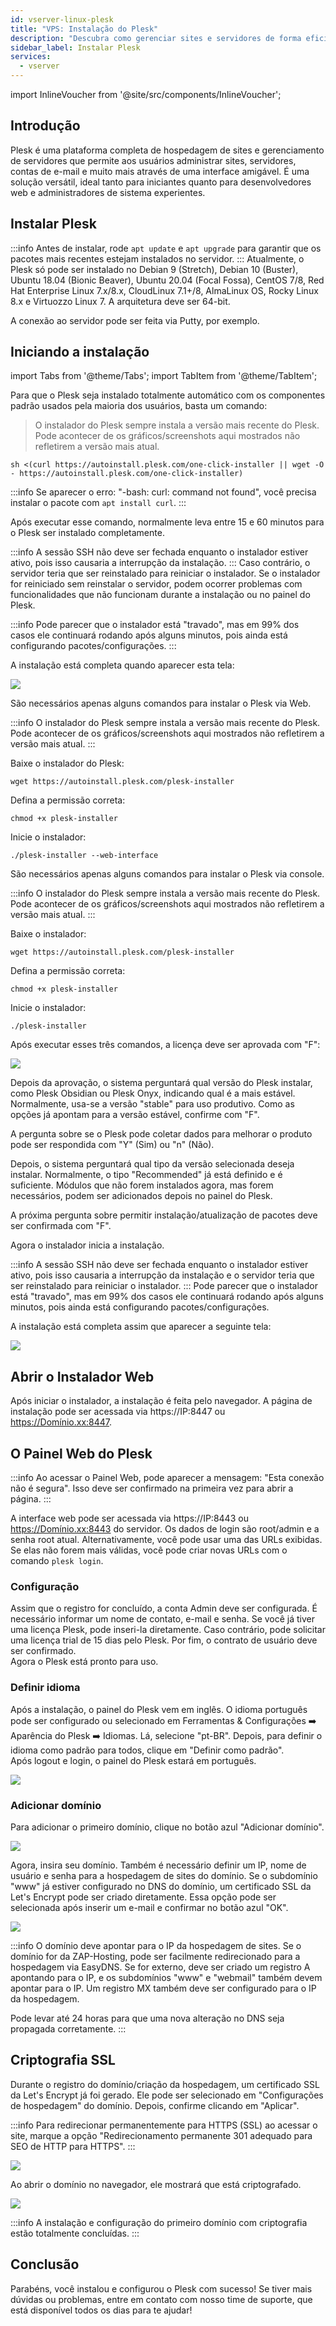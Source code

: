 ```yaml
---
id: vserver-linux-plesk
title: "VPS: Instalação do Plesk"
description: "Descubra como gerenciar sites e servidores de forma eficiente com o Plesk, para iniciantes e experts → Saiba mais agora"
sidebar_label: Instalar Plesk
services:
  - vserver
---
```


import InlineVoucher from '@site/src/components/InlineVoucher';

## Introdução

Plesk é uma plataforma completa de hospedagem de sites e gerenciamento de servidores que permite aos usuários administrar sites, servidores, contas de e-mail e muito mais através de uma interface amigável. É uma solução versátil, ideal tanto para iniciantes quanto para desenvolvedores web e administradores de sistema experientes.

<InlineVoucher />

## Instalar Plesk

:::info
Antes de instalar, rode `apt update` e `apt upgrade` para garantir que os pacotes mais recentes estejam instalados no servidor.
:::
Atualmente, o Plesk só pode ser instalado no Debian 9 (Stretch), Debian 10 (Buster), Ubuntu 18.04 (Bionic Beaver), Ubuntu 20.04 (Focal Fossa), CentOS 7/8, Red Hat Enterprise Linux 7.x/8.x, CloudLinux 7.1+/8, AlmaLinux OS, Rocky Linux 8.x e Virtuozzo Linux 7. A arquitetura deve ser 64-bit.

A conexão ao servidor pode ser feita via Putty, por exemplo.

## Iniciando a instalação

import Tabs from '@theme/Tabs';
import TabItem from '@theme/TabItem';

<Tabs>

<TabItem value="One-Click Installation" label="Instalação com 1 Clique" default>

Para que o Plesk seja instalado totalmente automático com os componentes padrão usados pela maioria dos usuários, basta um comando:

>O instalador do Plesk sempre instala a versão mais recente do Plesk. Pode acontecer de os gráficos/screenshots aqui mostrados não refletirem a versão mais atual.

```
sh <(curl https://autoinstall.plesk.com/one-click-installer || wget -O - https://autoinstall.plesk.com/one-click-installer)
```

:::info
Se aparecer o erro: "-bash: curl: command not found", você precisa instalar o pacote com `apt install curl`.
:::

Após executar esse comando, normalmente leva entre 15 e 60 minutos para o Plesk ser instalado completamente.

:::info
A sessão SSH não deve ser fechada enquanto o instalador estiver ativo, pois isso causaria a interrupção da instalação.
:::
Caso contrário, o servidor teria que ser reinstalado para reiniciar o instalador. Se o instalador for reiniciado sem reinstalar o servidor, podem ocorrer problemas com funcionalidades que não funcionam durante a instalação ou no painel do Plesk.

:::info
Pode parecer que o instalador está "travado", mas em 99% dos casos ele continuará rodando após alguns minutos, pois ainda está configurando pacotes/configurações.
:::

A instalação está completa quando aparecer esta tela:

![](https://screensaver01.zap-hosting.com/index.php/s/9o6bEzBr8rCAWzf/preview)

</TabItem>
<TabItem value="Web Installation" label="Instalação via Web">

São necessários apenas alguns comandos para instalar o Plesk via Web.

:::info
O instalador do Plesk sempre instala a versão mais recente do Plesk. Pode acontecer de os gráficos/screenshots aqui mostrados não refletirem a versão mais atual.
:::

Baixe o instalador do Plesk:
```
wget https://autoinstall.plesk.com/plesk-installer
```

Defina a permissão correta:

```
chmod +x plesk-installer
```

Inicie o instalador:

```
./plesk-installer --web-interface
```

</TabItem>
<TabItem value="Konsolen Installation" label="Instalação via Console">

São necessários apenas alguns comandos para instalar o Plesk via console.

:::info
O instalador do Plesk sempre instala a versão mais recente do Plesk. Pode acontecer de os gráficos/screenshots aqui mostrados não refletirem a versão mais atual.
:::

Baixe o instalador:

```
wget https://autoinstall.plesk.com/plesk-installer
```

Defina a permissão correta:

```
chmod +x plesk-installer
```

Inicie o instalador:

```
./plesk-installer
```

Após executar esses três comandos, a licença deve ser aprovada com "F":

![](https://screensaver01.zap-hosting.com/index.php/s/XrCa3WYALoDx6H3/preview)

Depois da aprovação, o sistema perguntará qual versão do Plesk instalar, como Plesk Obsidian ou Plesk Onyx, indicando qual é a mais estável. Normalmente, usa-se a versão "stable" para uso produtivo. Como as opções já apontam para a versão estável, confirme com "F".

A pergunta sobre se o Plesk pode coletar dados para melhorar o produto pode ser respondida com "Y" (Sim) ou "n" (Não).

Depois, o sistema perguntará qual tipo da versão selecionada deseja instalar. Normalmente, o tipo "Recommended" já está definido e é suficiente. Módulos que não forem instalados agora, mas forem necessários, podem ser adicionados depois no painel do Plesk.

A próxima pergunta sobre permitir instalação/atualização de pacotes deve ser confirmada com "F".

Agora o instalador inicia a instalação.

:::info
A sessão SSH não deve ser fechada enquanto o instalador estiver ativo, pois isso causaria a interrupção da instalação e o servidor teria que ser reinstalado para reiniciar o instalador.
:::
Pode parecer que o instalador está "travado", mas em 99% dos casos ele continuará rodando após alguns minutos, pois ainda está configurando pacotes/configurações.

A instalação está completa assim que aparecer a seguinte tela:

![](https://screensaver01.zap-hosting.com/index.php/s/8K5p6RHapwYDfZY/preview)

</TabItem>
</Tabs>

## Abrir o Instalador Web

Após iniciar o instalador, a instalação é feita pelo navegador. A página de instalação pode ser acessada via https://IP:8447 ou https://Domínio.xx:8447.

## O Painel Web do Plesk

:::info
Ao acessar o Painel Web, pode aparecer a mensagem: "Esta conexão não é segura". Isso deve ser confirmado na primeira vez para abrir a página.
:::

A interface web pode ser acessada via https://IP:8443 ou https://Domínio.xx:8443 do servidor. Os dados de login são root/admin e a senha root atual. Alternativamente, você pode usar uma das URLs exibidas. Se elas não forem mais válidas, você pode criar novas URLs com o comando ``plesk login``.

### Configuração

Assim que o registro for concluído, a conta Admin deve ser configurada. É necessário informar um nome de contato, e-mail e senha. Se você já tiver uma licença Plesk, pode inseri-la diretamente. Caso contrário, pode solicitar uma licença trial de 15 dias pelo Plesk. Por fim, o contrato de usuário deve ser confirmado.  
Agora o Plesk está pronto para uso.

### Definir idioma

Após a instalação, o painel do Plesk vem em inglês. O idioma português pode ser configurado ou selecionado em Ferramentas & Configurações ➡️ Aparência do Plesk ➡️ Idiomas. Lá, selecione "pt-BR". Depois, para definir o idioma como padrão para todos, clique em "Definir como padrão".  
Após logout e login, o painel do Plesk estará em português.

![](https://screensaver01.zap-hosting.com/index.php/s/6Wo8Qz3oMXGzn3t/preview)

### Adicionar domínio

Para adicionar o primeiro domínio, clique no botão azul "Adicionar domínio".

![](https://screensaver01.zap-hosting.com/index.php/s/2S4mgRPctffS452/preview)

Agora, insira seu domínio. Também é necessário definir um IP, nome de usuário e senha para a hospedagem de sites do domínio. Se o subdomínio "www" já estiver configurado no DNS do domínio, um certificado SSL da Let's Encrypt pode ser criado diretamente. Essa opção pode ser selecionada após inserir um e-mail e confirmar no botão azul "OK".

![](https://screensaver01.zap-hosting.com/index.php/s/SLSBz5TRH2mDBB8/preview)

:::info
O domínio deve apontar para o IP da hospedagem de sites. Se o domínio for da ZAP-Hosting, pode ser facilmente redirecionado para a hospedagem via EasyDNS. Se for externo, deve ser criado um registro A apontando para o IP, e os subdomínios "www" e "webmail" também devem apontar para o IP. Um registro MX também deve ser configurado para o IP da hospedagem.

Pode levar até 24 horas para que uma nova alteração no DNS seja propagada corretamente.
:::

## Criptografia SSL

Durante o registro do domínio/criação da hospedagem, um certificado SSL da Let's Encrypt já foi gerado. Ele pode ser selecionado em "Configurações de hospedagem" do domínio. Depois, confirme clicando em "Aplicar".

:::info
Para redirecionar permanentemente para HTTPS (SSL) ao acessar o site, marque a opção "Redirecionamento permanente 301 adequado para SEO de HTTP para HTTPS".
:::

![](https://screensaver01.zap-hosting.com/index.php/s/HL4tcnTqJtX7be9/preview)

Ao abrir o domínio no navegador, ele mostrará que está criptografado.

![](https://screensaver01.zap-hosting.com/index.php/s/xcqwAQWK77X3yip/preview)

:::info
A instalação e configuração do primeiro domínio com criptografia estão totalmente concluídas.
:::

## Conclusão

Parabéns, você instalou e configurou o Plesk com sucesso! Se tiver mais dúvidas ou problemas, entre em contato com nosso time de suporte, que está disponível todos os dias para te ajudar!

<InlineVoucher />
